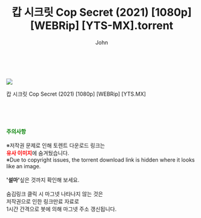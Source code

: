 ﻿---
layout: post
title:  "    캅 시크릿 Cop Secret (2021) [1080p] [WEBRip] [YTS-MX].torrent"
author: John
categories: [ 영화 ]
tags: [  ]
image: https://torrentrj56.com/uploadfile/full/5c3061db74383cf0800045c8f6dc5a6b4ef1de47.jpg 
description: "    캅 시크릿 Cop Secret (2021) [1080p] [WEBRip] [YTS-MX] torrent 정보 공유"
toc: true
toc_sticky: true
---

<br>
<p><img src="https://torrentrj56.com/uploadfile/full/5c3061db74383cf0800045c8f6dc5a6b4ef1de47.jpg"/></p>
 캅 시크릿 Cop Secret (2021) [1080p] [WEBRip] [YTS.MX]  
    
<br><br><br>
<p data-ke-size="size16"><b><span style="color: green;">주의사항</span></b><br /><br />※저작권 문제로 인해 토렌트 다운로드 링크는<br /><b><span style="color: red;">유사 이미지</span></b>에 숨겨뒀습니다.<br />※Due to copyright issues, the torrent download link is hidden where it looks like an image.<br /><br /><b>'설마'</b>싶은 것까지 확인해 보세요.<br /><br />숨김링크 클릭 시 마그넷 나타나지 않는 것은<br />저작권으로 인한 링크만료 자료로<br />1시간 간격으로 봇에 의해 마그넷 주소 갱신됩니다.</p>
